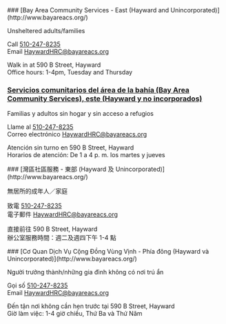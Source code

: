 <RenderIf language="en,tl">
### [Bay Area Community Services - East (Hayward and Unincorporated)](http://www.bayareacs.org/)

Unsheltered adults/families

Call [510-247-8235](tel:+1-510-247-8235)  
 Email [HaywardHRC@bayareacs.org](mailto:HaywardHRC@bayareacs.org)

Walk in at 590 B Street, Hayward  
 Office hours: 1-4pm, Tuesday and Thursday

</RenderIf>
<RenderIf language="es">
 
 ### [Servicios comunitarios del área de la bahía (Bay Area Community Services), este (Hayward y no incorporados)](http://www.bayareacs.org/)

Familias y adultos sin hogar y sin acceso a refugios

Llame al [510-247-8235](tel:510-247-8235)  
 Correo electrónico [HaywardHRC@bayareacs.org](mailto:HaywardHRC@bayareacs.org)

Atención sin turno en 590 B Street, Hayward  
 Horarios de atención: De 1 a 4 p. m. los martes y jueves

</RenderIf>
<RenderIf language="zh">
### [灣區社區服務 - 東部 (Hayward 及 Unincorporated)](http://www.bayareacs.org/)

無居所的成年人／家庭

致電 [510-247-8235](tel:510-247-8235)  
 電子郵件 [HaywardHRC@bayareacs.org](mailto:HaywardHRC@bayareacs.org)

直接前往 590 B Street, Hayward  
 辦公室服務時間：週二及週四下午 1-4 點

</RenderIf>
<RenderIf language="vi">
### [Cơ Quan Dịch Vụ Cộng Đồng Vùng Vịnh - Phía đông (Hayward và Unincorporated)](http://www.bayareacs.org/)

Người trưởng thành/những gia đình không có nơi trú ẩn

Gọi số [510-247-8235](tel:510-247-8235)  
 Email [HaywardHRC@bayareacs.org](mailto:HaywardHRC@bayareacs.org)

Đến tận nơi không cần hẹn trước tại 590 B Street, Hayward  
 Giờ làm việc: 1-4 giờ chiều, Thứ Ba và Thứ Năm

</RenderIf>
